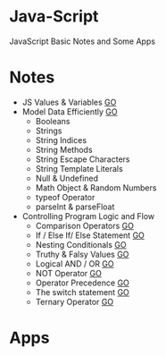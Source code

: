 # Java-Script
JavaScript Basic Notes and Some Apps

# Notes
* JS Values & Variables [GO](https://github.com/HopeMashal/Java-Script/blob/master/Notes/Values%2B%26%2BVariables.pdf)
* Model Data Efficiently [GO](https://github.com/HopeMashal/Java-Script/blob/master/Notes/ModelDataEfficiently.js)
  * Booleans 
  * Strings 
  * String Indices 
  * String Methods 
  * String Escape Characters 
  * String Template Literals 
  * Null & Undefined 
  * Math Object & Random Numbers 
  * typeof Operator
  * parseInt & parseFloat 
* Controlling Program Logic and Flow 
  * Comparison Operators [GO]()
  * If / Else If/ Else Statement [GO]()
  * Nesting Conditionals [GO]()
  * Truthy & Falsy Values [GO]()
  * Logical AND / OR [GO]()
  * NOT Operator [GO]()
  * Operator Precedence [GO]()
  * The switch statement [GO]()
  * Ternary Operator [GO]()

# Apps

